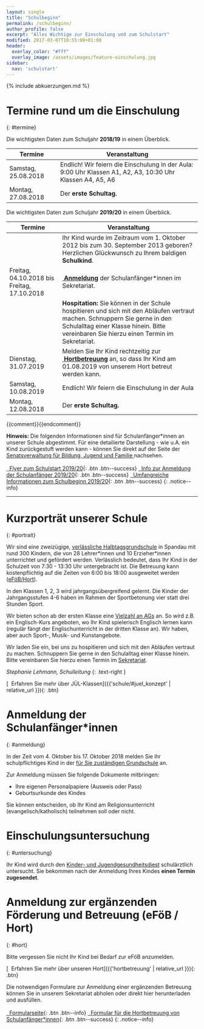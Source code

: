 ```yaml
---
layout: single
title: "Schulbeginn"
permalink: /schulbeginn/
author_profile: false
excerpt: "Alles Wichtige zur Einschulung und zum Schulstart"
modified: 2017-03-07T10:55:00+01:00
header:
  overlay_color: "#fff"
  overlay_image: /assets/images/feature-einschulung.jpg
sidebar:
  nav: 'schulstart'
---
```


{% include abkuerzungen.md %}

# <i class="fa fa-calendar"></i> Termine rund um die Einschulung
{: #termine}

<!-- {% include outdated.md %} -->

Die wichtigsten Daten zum Schuljahr **2018/19** in einem Überblick.

| Termine |  Veranstaltung |
|---|---|
| Samstag, 25.08.2018 | Endlich! Wir feiern die Einschulung in der Aula: 9:00 Uhr Klassen A1, A2, A3, 10:30 Uhr Klassen A4, A5, A6 |
| Montag, 27.08.2018 | Der **erste Schultag.** |

Die wichtigsten Daten zum Schuljahr **2019/20** in einem Überblick.

| Termine |  Veranstaltung |
|---|---|
| | Ihr Kind wurde im Zeitraum vom 1. Oktober 2012 bis zum 30. September 2013 geboren? Herzlichen Glückwunsch zu Ihrem baldigen **Schulkind**. |
| Freitag, 04.10.2018 bis Freitag, 17.10.2018  | [<i class="fa fa-file-text-o">&nbsp;</i>**Anmeldung**](#anmeldung) der Schulanfänger*innen im Sekretariat. |
|  | **Hospitation:** Sie können in der Schule hospitieren und sich mit den Abläufen vertraut machen. Schnuppern Sie gerne in den Schulalltag einer Klasse hinein. Bitte vereinbaren Sie hierzu einen Termin im Sekretariat.  |
| Dienstag, 31.07.2019 | Melden Sie Ihr Kind rechtzeitig zur [<i class="fa fa-child">&nbsp;</i>**Hortbetreuung**](#hort) an, so dass Ihr Kind am 01.08.2019 von unserem Hort betreut werden kann.  |
| Samstag, 10.08.2019 | Endlich! Wir feiern die Einschulung in der Aula |
| Montag, 12.08.2018 | Der **erste Schultag.** |

{{comment}}<!--
**TODO**:
| Freitag, 23.06.2017 | **Sommerfest:** Wir laden Sie und Ihr Kind herzlich zu unserem Sommerfest ein! |
| Freitag, 07.07.2017 | **Vorführung Zirkus:** Erleben Sie die Kinder der Zirkus AG in Aktion! |
| Dienstag, 20.9.2016 19.30 Uhr  |  **Informationsveranstaltung** auf der Sie als Eltern sich ein Bild von unserer Schule machen können. |
| Donnerstag, 29.9.2016 10 Uhr bis 11 Uhr  | **Offene Türen in der Schule:** Kommen Sie mit Ihrem Kind und schauen Sie sich gemeinsam den Unterrichtsalltag an unserer Schule an! |
| Ende November 2016 bis Januar 2017 | **Beratungsgespräche** für Sie als Eltern der Schulanfänger: Sollte sich bei der Anmeldung zeigen, dass ein Kind bis zur Einschulung noch etwas Übung braucht, erhalten die Eltern hier professionelle Unterstützung. Bis zum ersten Schultag ist noch ein gutes halbes Jahr Zeit! |
| Februar/März 2017 | **Vorkurs:** Die Kinder kommen in Kleingruppen in die Schule und erleben spielerisch eine Schulstunde. |
| Freitag, 17.03.2017 | **Vorführung Trommelzauber:** Wir laden Sie und Ihr Kind herzlich zur Vorführung unserer Projektwoche ein! |
| Juni 2017 | **Kennlernnachmittag:** An diesem Nachmittag lernen die Kinder ihre neue Klasse kennen: Mitschüler und Mitschülerinnen, Lehrkraft und Klassenraum – dann ist alles nicht mehr so fremd! Die Eltern erhalten in dieser Zeit alle wichtigen Informationen zum Ablauf der Einschulung und der ersten Schultage. |
| Dienstag, 31.07.2017 | Letzter Kita-Tag. Melden Sie Ihr Kind rechtzeitig zur **Hortbetreuung** an, so dass Ihr Kind am 1.8.2017 von unserem Hort betreut werden kann.  |
| Samstag, 09.09.2017 | Endlich! Wir feiern die Einschulung in der Aula: 9:00 Uhr Klasse 1a, 10:30 Uhr Klassen A1, A2, A3 |
| Freitag, 13.04.2018 und Samstag, 14.04.2018| Brandwerder-Kinder machen Zirkus, kommen Sie zur Vorstellung! Erwachsene 7€ und Kinder 5€. |
{: .notice--warning}
-->{{endcomment}}

**Hinweis:**
Die folgenden Informationen sind für Schulanfänger*innen an unserer Schule
abgestimmt. Für eine detailierte Darstellung - wie u.A. ein Kind zurückgestuft
werden kann - können Sie direkt auf der Seite der [Senatsverwaltung für Bildung,
Jugend und Familie
](https://www.berlin.de/sen/bildung/schule/bildungswege/grundschule/anmeldung/)
nachsehen.<br/><br/>
[<i class="fa fa-download">&nbsp;&nbsp;</i>Flyer zum Schulstart 2019/20](https://www.berlin.de/sen/bildung/schule/bildungswege/grundschule/anmeldung/flyer_schulanmeldung-web.pdf){: .btn .btn--success}
[<i class="fa fa-download">&nbsp;&nbsp;</i>Info zur Anmeldung der Schulanfänger 2019/20](https://www.berlin.de/sen/bildung/schule/bildungswege/grundschule/anmeldung/plakat_anmeldung_schulanfaenger_web.pdf){: .btn .btn--success}
[<i class="fa fa-download">&nbsp;&nbsp;</i>Umfangreiche Informationen zum Schulbeginn 2019/20](https://www.berlin.de/sen/bildung/schule/bildungswege/grundschule/schulbeginn_web.pdf){: .btn .btn--success}
{: .notice--info}

---

# <i class="fa fa-picture-o"></i> Kurzporträt unserer Schule
{: #portrait}

Wir sind eine zweizügige, [verlässliche Halbtagsgrundschule](/hortbetreuung/#vhg)
in Spandau mit rund 300 Kindern, die von 28
Lehrer\*innen und 10 Erzieher\*innen unterrichtet und gefördert werden.
Verlässlich bedeutet, dass Ihr Kind in der Schulzeit von 7:30 - 13:30 Uhr
untergebracht ist. Die Betreuung kann kostenpflichtig auf die Zeiten von 6:00
bis 18:00 ausgeweitet werden ([eFöB/Hort](/hortbetreuung/#hort)).

In den Klassen 1, 2, 3 wird jahrgangsübergreifend gelernt. Die Kinder der
Jahrgangsstufen 4-6 haben im Rahmen der Sportbetonung vier statt drei Stunden
Sport.

<!-- Derzeit haben wir eine JabL-Klasse (1a) und drei JÜL-Klassen (A1, A2, A3). In
den JÜL-Klassen sind Erstklässler, Zweitklässler und Drittklässer gemischt, so
dass die älteren Kinder Ihrem Kind den Einstieg in den Ablauf der Schule
erleichtern. Diese Erfahrung geben dann Ihre Kinder später „ihren Erstis“  stolz
weiter. Am Ende der dritten Klassen werden dann die drei JÜL-Klassen in eine
vierte Klasse (4b) zusammengelegt. Auf der anderen Seite bieten JabL-Klassen
eine stabile Klassengemeinschaft über die gesamte Grundschulzeit. Sie können bei
der Anmeldung Ihre Präferenz der Unterrichtsform angeben. -->

Wir bieten schon ab der ersten Klasse eine [Vielzahl an AGs](/ags/) an. So wird
z.B. ein Englisch-Kurs angeboten, wo Ihr Kind spielerisch Englisch lernen kann
(regulär fängt der Englischunterricht in der dritten Klasse an). Wir haben,
aber auch Sport-, Musik- und Kunstangebote.

Wir laden Sie ein, bei uns zu hospitieren und sich mit den Abläufen vertraut zu machen.
Schnuppern Sie gerne in den Schulalltag einer Klasse hinein. Bitte vereinbaren
Sie hierzu einen Termin im [Sekretariat](/kontakt/#sekretariat).

<!-- Derzeit befinden sich 318 Schüler auf unserer Schule, wobei wir 46% Schülerinnen
und 54% Schüler haben, die von 13 Erziehern und 24 Lehrkräften betreut werden
([Stand 16/17](https://www.berlin.de/sen/bildung/schule/berliner-schulen/schulverzeichnis/Schulportrait.aspx?IDSchulzweig=16764)). -->

*Stephanie Lehmann, Schulleitung*
{: .text-right }

[<i class="fa fa-info">&nbsp;&nbsp;</i>Erfahren Sie mehr über JÜL-Klassen]({{'schule/#juel_konzept' | relative_url }}){: .btn}

# <i class="fa fa-file-text-o"></i> Anmeldung der Schulanfänger*innen
{: #anmeldung}

<!-- {% include outdated.md %} -->

In der Zeit vom 4. Oktober bis 17. Oktober 2018 melden Sie ihr
schulpflichtiges Kind in der [für Sie zuständigen
Grundschule](https://www.bildung.berlin.de/Umkreissuche/) an.

Zur Anmeldung müssen Sie folgende Dokumente mitbringen:

* Ihre eigenen Personalpapiere (Ausweis oder Pass)
* Geburtsurkunde des Kindes

Sie können entscheiden, ob Ihr Kind am Religionsunterricht (evangelisch/katholisch)
teilnehmen soll oder nicht.

# <i class="fa fa-stethoscope"></i> Einschulungsuntersuchung
{: #untersuchung}

Ihr Kind wird durch den [Kinder- und
Jugendgesundheitsdiest](https://service.berlin.de/dienstleistung/324254/)
schulärztlich untersucht. Sie bekommen nach der Anmeldung Ihres Kindes  **einen
Termin zugesendet**.

# <i class="fa fa-child"></i> Anmeldung zur ergänzenden Förderung und Betreuung (eFöB / Hort)
{: #hort}

Bitte vergessen Sie nicht Ihr Kind bei Bedarf zur eFöB anzumelden.

[<i class="fa fa-info">&nbsp;&nbsp;</i>Erfahren Sie mehr über unseren Hort]({{'hortbetreuung' | relative_url }}){: .btn}

Die notwendigen Formulare zur Anmeldung einer ergänzenden Betreuung können Sie
in unserem Sekretariat abholen oder direkt hier herunterladen und ausfüllen.<br/><br/>
[<i class="fa fa-external-link">&nbsp;&nbsp;</i>Formularseite](https://www.berlin.de/sen/bjf/service/formulare/#hort){: .btn .btn--info}
[<i class="fa fa-download">&nbsp;&nbsp;</i>Formular für die Hortbetreuung von Schulanfänger*innen](https://www.berlin.de/sen/bjf/service/formulare/antrag_auf_erganzende_forderung_und_betreuung_jahrgangsstufen_1_bis_4.pdf){: .btn .btn--success}
{: .notice--info}
